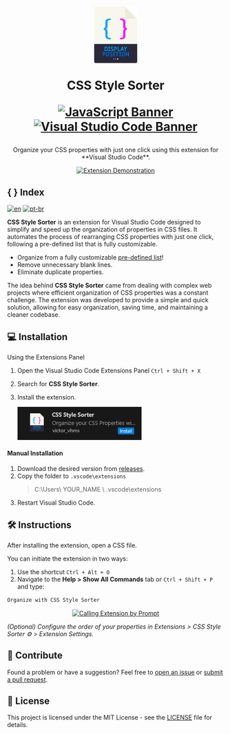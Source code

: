 
<div align="center">
<h1>
<a href="#"><img src="/assets/css-style-sorter-icon.png" alt="Logo" width="20%"></a>

  <b>CSS Style Sorter</b>
  
[![JavaScript Banner](https://img.shields.io/badge/JavaScript-F7DF1E?style=for-the-badge&logo=javascript&logoColor=black)](#)
[![Visual Studio Code Banner](https://img.shields.io/badge/VSCode-0078D4?style=for-the-badge&logo=visual%20studio%20code&logoColor=white)](#)

</h1>

  <p>Organize your CSS properties with just one click using this extension for **Visual Studio Code**.</p>
  
   <a href="#"><img src="/assets/preview-ctrl-alt-o.gif" alt="Extension Demonstration"></a>

</div>


## {  } Index

[![en](https://img.shields.io/badge/lang-en-red.svg)](https://github.com/victorhmszzero/Css-Style-Sorter/tree/main)
[![pt-br](https://img.shields.io/badge/lang-pt--br-green.svg)](https://github.com/victorhmszzero/Css-Style-Sorter/blob/main/README.pt-br.md)

**CSS Style Sorter** is an extension for Visual Studio Code designed to simplify and speed up the organization of properties in CSS files. It automates the process of rearranging CSS properties with just one click, following a pre-defined list that is fully customizable.

- Organize from a fully customizable [pre-defined list](https://github.com/victorhmszzero/Css-Style-Sorter/orderList.txt)!
- Remove unnecessary blank lines.
- Eliminate duplicate properties.

The idea behind **CSS Style Sorter** came from dealing with complex web projects where efficient organization of CSS properties was a constant challenge. The extension was developed to provide a simple and quick solution, allowing for easy organization, saving time, and maintaining a cleaner codebase.

## 💻 Installation

Using the Extensions Panel
1. Open the Visual Studio Code Extensions Panel `Ctrl + Shift + X`
2. Search for **CSS Style Sorter**.
3. Install the extension.

   [![Install Extension](assets/install-button.png)](#)

#### Manual Installation

1. Download the desired version from [releases](https://github.com/victorhmszzero/Css-Style-Sorter/releases).
2. Copy the folder to `.vscode\extensions`
   > C:\Users\ YOUR_NAME \ .vscode\extensions
3. Restart Visual Studio Code.

## 🛠 Instructions

After installing the extension, open a CSS file.

You can initiate the extension in two ways:

1. Use the shortcut `Ctrl + Alt + O`
2. Navigate to the **Help > Show All Commands** tab or `Ctrl + Shift + P` and type:

```txt
Organize with CSS Style Sorter
```

<div align="center">

[![Calling Extension by Prompt](/assets/preview-ctrl-shit-p.gif)](#)

</div>

*(Optional) Configure the order of your properties in Extensions > CSS Style Sorter ⚙ > Extension Settings.*

## 🤝 Contribute

Found a problem or have a suggestion? Feel free to [open an issue](https://github.com/victorhmszzero/Css-Style-Sorter/issues) or [submit a pull request](https://github.com/victorhmszzero/Css-Style-Sorter/pulls).

## 📌 License

This project is licensed under the MIT License - see the [LICENSE](https://github.com/victorhmszzero/Css-Style-Sorter/blob/main/LICENSE) file for details.








